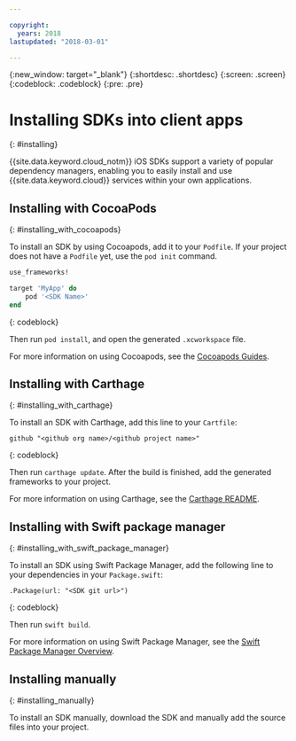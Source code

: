 ```yaml
---

copyright:
  years: 2018
lastupdated: "2018-03-01"

---
```

{:new_window: target="_blank"}
{:shortdesc: .shortdesc}
{:screen: .screen}
{:codeblock: .codeblock}
{:pre: .pre}

# Installing SDKs into client apps
{: #installing}

{{site.data.keyword.cloud_notm}} iOS SDKs support a variety of popular dependency managers, enabling you to easily install and use {{site.data.keyword.cloud}} services within your own applications.

## Installing with CocoaPods
{: #installing_with_cocoapods}

To install an SDK by using Cocoapods, add it to your `Podfile`. If your project does not have a `Podfile` yet, use the `pod init` command.

```ruby
use_frameworks!

target 'MyApp' do
    pod '<SDK Name>'
end
```
{: codeblock}

Then run `pod install`, and open the generated `.xcworkspace` file.

For more information on using Cocoapods, see the [Cocoapods Guides](https://guides.cocoapods.org/using/index.html).

## Installing with Carthage
{: #installing_with_carthage}

To install an SDK with Carthage, add this line to your `Cartfile`:

```
github "<github org name>/<github project name>"
```
{: codeblock}

Then run `carthage update`. After the build is finished, add the generated frameworks to your project. 

For more information on using Carthage, see the [Carthage README](https://github.com/Carthage/Carthage#getting-started).

## Installing with Swift package manager
{: #installing_with_swift_package_manager}

To install an SDK using Swift Package Manager, add the following line to your dependencies in your `Package.swift`:

```
.Package(url: "<SDK git url>")
```
{: codeblock}

Then run `swift build`.

For more information on using Swift Package Manager, see the [Swift Package Manager Overview](https://swift.org/package-manager/).

## Installing manually
{: #installing_manually}

To install an SDK manually, download the SDK and manually add the source files into your project.
